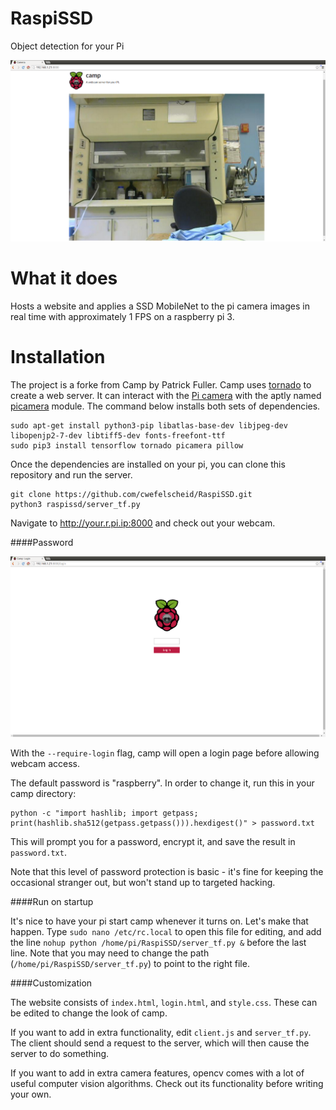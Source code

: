 RaspiSSD
====

Object detection for your Pi

![](img/example.png)

What it does
============

Hosts a website and applies a SSD MobileNet to the pi camera images in real time with approximately 1 FPS on a raspberry pi 3.


Installation
============

The project is a forke from Camp by Patrick Fuller.
Camp uses [tornado](http://www.tornadoweb.org/en/stable/) to create a
web server. It can interact with the [Pi camera](http://www.adafruit.com/products/1367)
with the aptly named [picamera](http://picamera.readthedocs.org/en/release-1.7/)
module. The
command below installs both sets of dependencies.

```
sudo apt-get install python3-pip libatlas-base-dev libjpeg-dev libopenjp2-7-dev libtiff5-dev fonts-freefont-ttf
sudo pip3 install tensorflow tornado picamera pillow
```

Once the dependencies are installed on your pi, you can clone this repository and
run the server.

```
git clone https://github.com/cwefelscheid/RaspiSSD.git
python3 raspissd/server_tf.py
```

Navigate to http://your.r.pi.ip:8000 and check out your webcam.

####Password

![](img/login.png)

With the `--require-login` flag, camp will open a login page before allowing
webcam access.

The default password is "raspberry". In order to change it, run this in your
camp directory:

```
python -c "import hashlib; import getpass; print(hashlib.sha512(getpass.getpass())).hexdigest()" > password.txt
```

This will prompt you for a password, encrypt it, and save the result in
`password.txt`.

Note that this level of password protection is basic - it's fine for keeping the
occasional stranger out, but won't stand up to targeted hacking.

####Run on startup

It's nice to have your pi start camp whenever it turns on. Let's make that
happen. Type `sudo nano /etc/rc.local` to open this file for editing, and add
the line `nohup python /home/pi/RaspiSSD/server_tf.py &` before the last line. Note
that you may need to change the path (`/home/pi/RaspiSSD/server_tf.py`) to point to
the right file.

####Customization

The website consists of `index.html`, `login.html`, and `style.css`. These can be
edited to change the look of camp.

If you want to add in extra functionality, edit `client.js` and `server_tf.py`.
The client should send a request to the server, which will then cause the
server to do something.

If you want to add in extra camera features, opencv comes with a lot of useful
computer vision algorithms. Check out its functionality before writing your
own.
